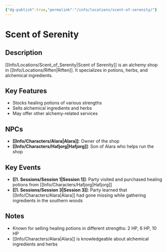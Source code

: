 ```yaml
---
{"dg-publish":true,"permalink":"/info/locations/scent-of-serenity/"}
---
```


# Scent of Serenity

## Description
[[Info/Locations/Scent_of_Serenity\|Scent of Serenity]] is an alchemy shop in [[Info/Locations/Riften\|Riften]]. It specializes in potions, herbs, and alchemical ingredients.

## Key Features
- Stocks healing potions of various strengths
- Sells alchemical ingredients and herbs
- May offer other alchemy-related services

## NPCs
- **[[Info/Characters/Alara\|Alara]]**: Owner of the shop
- **[[Info/Characters/Hafjorg\|Hafjorg]]**: Son of Alara who helps run the shop

## Key Events
- **[[1. Sessions/Session 1\|Session 1]]**: Party visited and purchased healing potions from [[Info/Characters/Hafjorg\|Hafjorg]]
- **[[1. Sessions/Session 3\|Session 3]]**: Party learned that [[Info/Characters/Alara\|Alara]] had gone missing while gathering ingredients in the southern woods

## Notes
- Known for selling healing potions in different strengths: 2 HP, 6 HP, 10 HP
- [[Info/Characters/Alara\|Alara]] is knowledgeable about alchemical ingredients and herbs